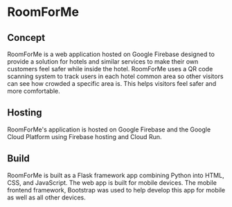 # RoomForMe
## Concept
RoomForMe is a web application hosted on Google Firebase designed to provide a solution for hotels and similar services to make their own customers feel safer while inside the hotel. RoomForMe uses a QR code scanning system to track users in each hotel common area so other visitors can see how crowded a specific area is. This helps visitors feel safer and more comfortable.
## Hosting 
RoomForMe's application is hosted on Google Firebase and the Google Cloud Platform using Firebase hosting and Cloud Run.
## Build
RoomForMe is built as a Flask framework app combining Python into HTML, CSS, and JavaScript. The web app is built for mobile devices. The mobile frontend framework, Bootstrap was used to help develop this app for mobile as well as all other devices.
